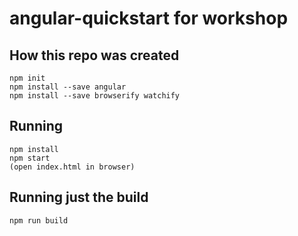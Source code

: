 # angular-quickstart for workshop

## How this repo was created
```
npm init
npm install --save angular
npm install --save browserify watchify
```

## Running
```
npm install
npm start
(open index.html in browser)
```

## Running just the build
```
npm run build
```

